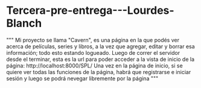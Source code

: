 # Tercera-pre-entrega---Lourdes-Blanch


"""  Mi proyecto se llama "Cavern", es una página en la que podés ver acerca de películas, series y libros, a la vez que agregar, editar y borrar esa información; todo esto estando logueado.
  Luego de correr el servidor desde el terminar, esta es la url para poder acceder a la vista de inicio de la página:
http://localhost:8000/SPL/
Una vez en la página de inicio, si se quiere ver todas las funciones de la página, habrá que registrarse e iniciar sesión y luego se podrá nevegar libremente por la página
"""
